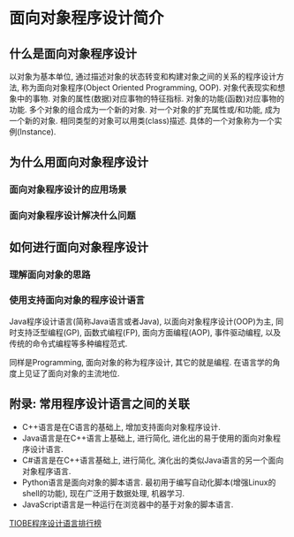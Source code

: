 # 面向对象程序设计简介
## 什么是面向对象程序设计
以对象为基本单位, 通过描述对象的状态转变和构建对象之间的关系的程序设计方法, 称为面向对象程序(Object Oriented Programming, OOP). 
对象代表现实和想象中的事物.
对象的属性(数据)对应事物的特征指标.
对象的功能(函数)对应事物的功能. 
多个对象的组合成为一个新的对象.
对一个对象的扩充属性或/和功能, 成为一个新的对象. 
相同类型的对象可以用类(class)描述. 具体的一个对象称为一个实例(Instance). 
## 为什么用面向对象程序设计
### 面向对象程序设计的应用场景

### 面向对象程序设计解决什么问题

## 如何进行面向对象程序设计
### 理解面向对象的思路

### 使用支持面向对象的程序设计语言
Java程序设计语言(简称Java语言或者Java), 以面向对象程序设计(OOP)为主, 同时支持泛型编程(GP), 函数式编程(FP), 面向方面编程(AOP), 事件驱动编程, 以及传统的命令式编程等多种编程范式.

同样是Programming, 面向对象的称为程序设计, 其它的就是编程. 在语言学的角度上见证了面向对象的主流地位.
## 附录: 常用程序设计语言之间的关联
- C++语言是在C语言的基础上, 增加支持面向对象程序设计.
- Java语言是在C++语言上基础上, 进行简化, 进化出的易于使用的面向对象程序设计语言.
- C#语言是在C++语言基础上, 进行简化, 演化出的类似Java语言的另一个面向对象程序语言.
- Python语言是面向对象的脚本语言. 最初用于编写自动化脚本(增强Linux的shell的功能), 现在广泛用于数据处理, 机器学习. 
- JavaScript语言是一种运行在浏览器中的基于对象的脚本语言. 

[TIOBE程序设计语言排行榜](https://www.tiobe.com/tiobe-index/ "TIOBE Index")
